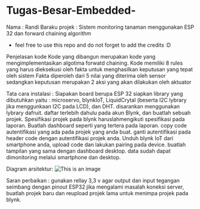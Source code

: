 # Tugas-Besar-Embedded-


Nama : Randi Baraku
projek : Sistem monitoring tanaman menggunakan ESP 32 dan forward chaining algorithm
- feel free to use this repo and do not forget to add the credits :D

Penjelasan kode 
Kode yang dibangun merupakan kode yang mengimplementasikan algotima forwatd chaining.
Kode memiliki 8 rules yang harus dieksekusi oleh fakta untuk menghasilkan keputusan yang tepat oleh sistem
Fakta diperoleh dari 5 nilai yang diterima oleh sensor
sedangkan keputusan merupakan 2 aksi yang akan dilakukan oleh aktuator

Tata cara instalasi :
Siapakan board berupa ESP 32
siapkan library yang dibutuhkan yaitu : microservo, blynkIoT, LiquidCrytal (beserta I2C lybrary jika menggunkaan I2C pada LCD), dan DHT. disarankan menggunakan lybrary dafruit.
daftar terlebih dahulu pada akun Blynk, dan buatlah sebuah projek. 
Spesifikasi projek pada blynk haruslahmengikuti spesifikasi pada laporan. 
Buatlah dashboard seperti yang tertera pada laporan.
copy code autentifikasi yang ada pada projek yang anda buat.
ganti autentifikasi pada header code dengan autentifikasi projek anda.
Unduh blynk IoT dari smartphone anda, upload code dan lakukan pairing pada device. 
buatlah tampilan yang sama dengan dashboard desktop.
data sudah dapat dimonitoring melalui smartphone dan desktop.

Diagram arsitektur:
![This is an image](https://myoctocat.com/assets/images/base-octocat.svg)





Saran perbaikan :
gunakan rellay 3,3 v agar output dan input tegangan seimbang dengan pinout ESP32
jika mengalami masalah koneksi server, buatlah projek baru dan reupload projek lama untuk menimpa projek pada blynk.
